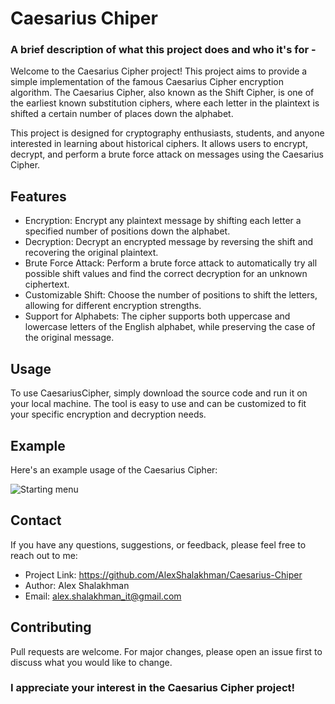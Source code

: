 
# Caesarius Chiper 

### A brief description of what this project does and who it's for -
 Welcome to the Caesarius Cipher project! This project aims to provide a simple implementation of the famous Caesarius Cipher encryption algorithm. The Caesarius Cipher, also known as the Shift Cipher, is one of the earliest known substitution ciphers, where each letter in the plaintext is shifted a certain number of places down the alphabet.

 This project is designed for cryptography enthusiasts, students, and anyone interested in learning about historical ciphers. It allows users to encrypt, decrypt, and perform a brute force attack on messages using the Caesarius Cipher.
## Features

- Encryption: Encrypt any plaintext message by shifting each letter a specified number of positions down the alphabet.
- Decryption: Decrypt an encrypted message by reversing the shift and recovering the original plaintext.
- Brute Force Attack: Perform a brute force attack to automatically try all possible shift values and find the correct decryption for an unknown ciphertext.
- Customizable Shift: Choose the number of positions to shift the letters, allowing for different encryption strengths.
- Support for Alphabets: The cipher supports both uppercase and lowercase letters of the English alphabet, while preserving the case of the original message.


## Usage 

To use CaesariusCipher, simply download the source code and run it on your local machine. The tool is easy to use and can be customized to fit your specific encryption and decryption needs.



## Example 

Here's an example usage of the Caesarius Cipher:

![Starting menu](https://github.com/AlexShalakhman/Caesarius-Chiper/assets/98821291/ae4cb0b7-a148-407c-9301-55d9ec7affc0)


## Contact 
If you have any questions, suggestions, or feedback, please feel free to reach out to me:

- Project Link: https://github.com/AlexShalakhman/Caesarius-Chiper
- Author: Alex Shalakhman
- Email: alex.shalakhman_it@gmail.com

 ## Contributing

Pull requests are welcome. For major changes, please open an issue first
to discuss what you would like to change.

### I appreciate your interest in the Caesarius Cipher project!

